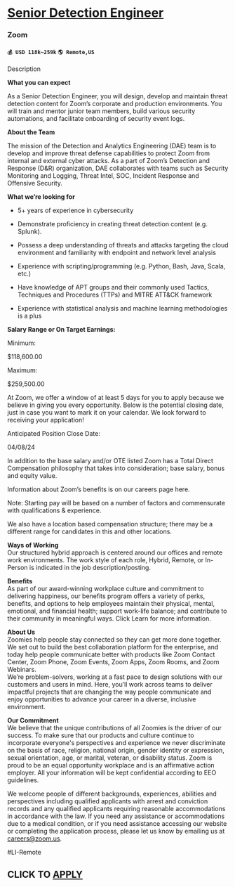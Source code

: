 # [Senior Detection Engineer](https://www.remotewlb.com/apply/senior-detection-engineer-60586)  
### Zoom  
#### `💰 USD 118k~259k` `🌎 Remote,US`  

Description

**What you can expect**

As a Senior Detection Engineer, you will design, develop and maintain threat detection content for Zoom’s corporate and production environments. You will train and mentor junior team members, build various security automations, and facilitate onboarding of security event logs.

 **About the Team**

The mission of the Detection and Analytics Engineering (DAE) team is to develop and improve threat defense capabilities to protect Zoom from internal and external cyber attacks. As a part of Zoom’s Detection and Response (D&R) organization, DAE collaborates with teams such as Security Monitoring and Logging, Threat Intel, SOC, Incident Response and Offensive Security.

 **What we’re looking for**

  * 5+ years of experience in cybersecurity

  * Demonstrate proficiency in creating threat detection content (e.g. Splunk).

  * Possess a deep understanding of threats and attacks targeting the cloud environment and familiarity with endpoint and network level analysis

  * Experience with scripting/programming (e.g. Python, Bash, Java, Scala, etc.)

  * Have knowledge of APT groups and their commonly used Tactics, Techniques and Procedures (TTPs) and MITRE ATT&CK framework

  * Experience with statistical analysis and machine learning methodologies is a plus

 **Salary Range or On Target Earnings:**

Minimum:

$118,600.00

Maximum:

$259,500.00

At Zoom, we offer a window of at least 5 days for you to apply because we believe in giving you every opportunity. Below is the potential closing date, just in case you want to mark it on your calendar. We look forward to receiving your application!

Anticipated Position Close Date:

04/08/24

In addition to the base salary and/or OTE listed Zoom has a Total Direct Compensation philosophy that takes into consideration; base salary, bonus and equity value.

Information about Zoom’s benefits is on our careers page here.

Note: Starting pay will be based on a number of factors and commensurate with qualifications & experience.

We also have a location based compensation structure; there may be a different range for candidates in this and other locations.

 **Ways of Working**  
Our structured hybrid approach is centered around our offices and remote work environments. The work style of each role, Hybrid, Remote, or In-Person is indicated in the job description/posting.

 **Benefits**  
As part of our award-winning workplace culture and commitment to delivering happiness, our benefits program offers a variety of perks, benefits, and options to help employees maintain their physical, mental, emotional, and financial health; support work-life balance; and contribute to their community in meaningful ways. Click Learn for more information.

 **About Us**  
Zoomies help people stay connected so they can get more done together. We set out to build the best collaboration platform for the enterprise, and today help people communicate better with products like Zoom Contact Center, Zoom Phone, Zoom Events, Zoom Apps, Zoom Rooms, and Zoom Webinars.  
We’re problem-solvers, working at a fast pace to design solutions with our customers and users in mind. Here, you’ll work across teams to deliver impactful projects that are changing the way people communicate and enjoy opportunities to advance your career in a diverse, inclusive environment.

  
 **Our Commitment​**  
We believe that the unique contributions of all Zoomies is the driver of our success. To make sure that our products and culture continue to incorporate everyone's perspectives and experience we never discriminate on the basis of race, religion, national origin, gender identity or expression, sexual orientation, age, or marital, veteran, or disability status. Zoom is proud to be an equal opportunity workplace and is an affirmative action employer. All your information will be kept confidential according to EEO guidelines.

We welcome people of different backgrounds, experiences, abilities and perspectives including qualified applicants with arrest and conviction records and any qualified applicants requiring reasonable accommodations in accordance with the law. If you need any assistance or accommodations due to a medical condition, or if you need assistance accessing our website or completing the application process, please let us know by emailing us at careers@zoom.us.

#LI-Remote

  
## CLICK TO [APPLY](https://www.remotewlb.com/apply/senior-detection-engineer-60586)

